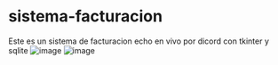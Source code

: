 # sistema-facturacion
Este es un sistema de facturacion echo en vivo por dicord con tkinter y sqlite
![image](https://github.com/user-attachments/assets/b9877a80-0cfb-477b-a2aa-396668d9971d)
![image](https://github.com/user-attachments/assets/fbba4f8a-a437-444d-97c5-65d9febb1c92)



